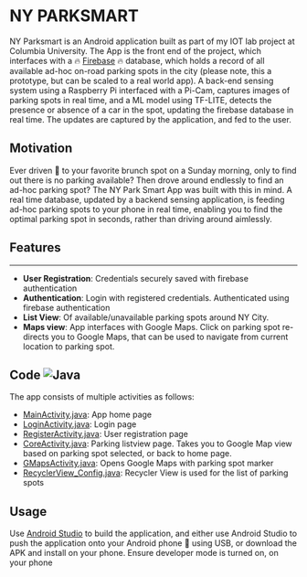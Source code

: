 # NY PARKSMART # 

NY Parksmart is an Android application built as part of my IOT lab project at Columbia University. The App is the front end of the project, which interfaces with a :fire: [Firebase](https://firebase.google.com/) :fire: database, which holds a record of all available ad-hoc on-road parking spots in the city (please note, this a prototype, but can be scaled to a real world app). A back-end sensing system using a Raspberry Pi interfaced with a Pi-Cam, captures images of parking spots in real time, and a ML model using TF-LITE, detects the presence or absence of a car in the spot, updating the firebase database in real time. The updates are captured by the application, and fed to the user.


## Motivation ##

Ever driven :taxi: to your favorite brunch spot on a Sunday morning, only to find out there is no parking available? Then drove around endlessly to find an ad-hoc parking spot? The NY Park Smart App was built with this in mind. A real time database, updated by a backend sensing application, is feeding ad-hoc parking spots to your phone in real time, enabling you to find the optimal parking spot in seconds, rather than driving around aimlessly.  


## Features ##  
---------------

- **User Registration**: Credentials securely saved with firebase authentication  
- **Authentication**: Login with registered credentials. Authenticated using firebase authentication  
- **List View**: Of available/unavailable parking spots around NY City. 
- **Maps view**: App interfaces with Google Maps. Click on parking spot re-directs you to Google Maps, that can be used to navigate from current location to parking spot.


## Code ![Java](https://img.shields.io/badge/java-%23ED8B00.svg?style=for-the-badge&logo=java&logoColor=white) ##

The app consists of multiple activities as follows:  

- [MainActivity.java](https://github.com/Souryadeep/parksmartapp/blob/master/android/app/src/main/java/com/example/speechrecognition/MainActivity.java): App home page  
- [LoginActivity.java](https://github.com/Souryadeep/parksmartapp/blob/master/android/app/src/main/java/com/example/speechrecognition/LoginActivity.java): Login page  
- [RegisterActivity.java](https://github.com/Souryadeep/parksmartapp/blob/master/android/app/src/main/java/com/example/speechrecognition/RegisterActivity.java): User registration page    
- [CoreActivity.java](https://github.com/Souryadeep/parksmartapp/blob/master/android/app/src/main/java/com/example/speechrecognition/CoreActivity.java): Parking listview page. Takes you to Google Map view based on parking spot selected, or back to home page.  
- [GMapsActivity.java](https://github.com/Souryadeep/parksmartapp/blob/master/android/app/src/main/java/com/example/speechrecognition/GMapsActivity.java): Opens Google Maps with parking spot marker  
- [RecyclerView_Config.java](https://github.com/Souryadeep/parksmartapp/blob/master/android/app/src/main/java/com/example/speechrecognition/RecyclerView_Config.java): Recycler View is used for the list of parking spots  


## Usage ##   

Use [Android Studio](https://developer.android.com/studio) to build the application, and either use Android Studio to push the application onto your Android phone :iphone: using USB, or download the APK and install on your phone. Ensure developer mode is turned on, on your phone  



